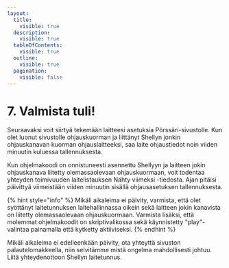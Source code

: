 ```yaml
---
layout:
  title:
    visible: true
  description:
    visible: true
  tableOfContents:
    visible: true
  outline:
    visible: true
  pagination:
    visible: false
---
```


# 7. Valmista tuli!

Seuraavaksi voit siirtyä tekemään laitteesi asetuksia Pörssäri-sivustolle. Kun olet luonut sivustolle ohjauskuorman ja liittänyt Shellyn jonkin ohjauskanavan kuorman ohjauslaitteeksi, saa laite ohjaustiedot noin viiden minuutin kuluessa tallennuksesta.

Kun ohjelmakoodi on onnistuneesti asennettu Shellyyn ja laitteen jokin ohjauskanava liitetty olemassaolevaan ohjauskuormaan, voit todentaa yhteyden toimivuuden laitelistauksen Nähty viimeksi -tiedosta. Ajan pitäisi päivittyä viimeistään viiden minuutin sisällä ohjausasetuksen tallennuksesta.&#x20;

{% hint style="info" %}
Mikäli aikaleima ei päivity, varmista, että olet syöttänyt laitetunnuksen laitehallinnassa oikein sekä laitteen jokin kanavista on liitetty olemassaolevaan ohjauskuormaan. Varmista lisäksi, että molemmat ohjelmakoodit on skriptivalikossa sekä käynnistetty "play"-valintaa painamalla että kytketty aktiiviseksi.
{% endhint %}

Mikäli aikaleima ei edelleenkään päivity, ota yhteyttä sivuston palautelomakkeella, niin selvitämme mistä ongelma mahdollisesti johtuu. Liitä yhteydenottoon Shellyn laitetunnus.
